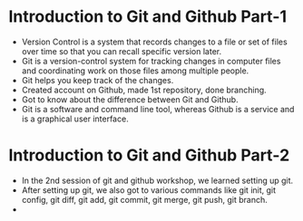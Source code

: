 # Introduction to Git and Github Part-1
* Version Control is a system that records changes to a file or set of files over time so that you can recall specific version later.
* Git is a version-control system for tracking changes in computer files and coordinating work on those  files among multiple people.
* Git helps you keep track of the changes.
* Created account on Github, made 1st repository, done branching.
* Got to know about the difference between Git and Github.
* Git is a software and command line tool, whereas Github is a service and is a graphical user interface.

# Introduction to Git and Github Part-2
* In the 2nd session of git and github workshop, we learned setting up git.<br>
* After setting up git, we also got to various commands like git init, git config, git diff, git add, git commit, git merge, git push, git branch.
* 